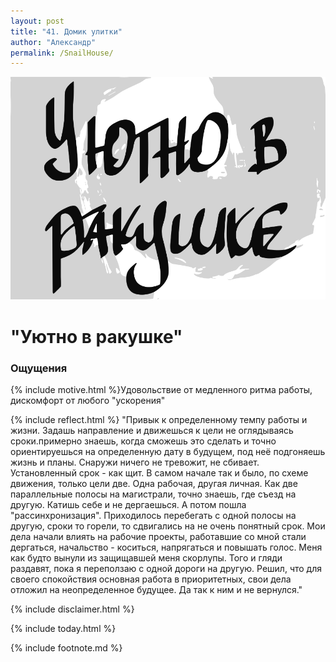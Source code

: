 ```yaml
---
layout: post
title: "41. Домик улитки"
author: "Александр"
permalink: /SnailHouse/
---
```

<a href="/_cards/">!["Привычка жить не торопясь"](/_img/41.svg)</a>
# "Уютно в ракушке"

### Ощущения
{% include motive.html %}Удовольствие от медленного ритма работы, дискомфорт от любого "ускорения"

{% include reflect.html %}
"Привык к определенному темпу работы и жизни. Задашь направление и движешься к цели не оглядываясь сроки.примерно знаешь, когда сможешь это сделать и точно ориентируешься на определенную дату в будущем, под неё подгоняешь жизнь и планы. Снаружи ничего не тревожит, не сбивает. Установленный срок - как щит. В самом начале так и было, по схеме движения, только цели две. Одна рабочая, другая личная. Как две параллельные полосы на магистрали, точно знаешь, где съезд на другую. Катишь себе и не дергаешься. А потом пошла "рассинхронизация". Приходилось перебегать с одной полосы на другую, сроки то горели, то сдвигались на не очень понятный срок. Мои дела начали влиять на рабочие проекты, работавшие со мной стали дергаться, начальство - коситься, напрягаться и повышать голос. Меня как будто вынули из защищавшей меня скорлупы. Того и гляди раздавят, пока я переползаю с одной дороги на другую. Решил, что для своего спокойствия основная работа в приоритетных, свои дела отложил на неопределенное будущее. Да так к ним и не вернулся."

{% include disclaimer.html %}

{% include today.html %}

{% include footnote.md %}
